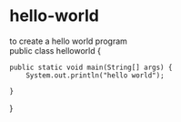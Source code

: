 # hello-world
to create a hello world program  
public class helloworld {

	public static void main(String[] args) {
		System.out.println("hello world");

	}

}

